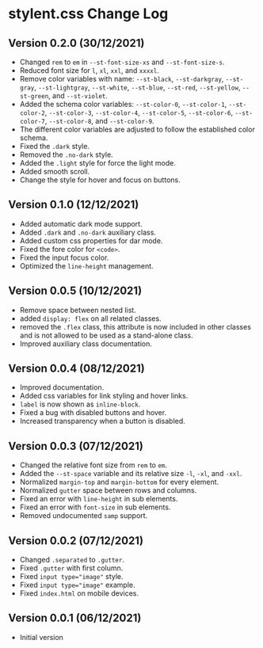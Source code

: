 # stylent.css Change Log

## Version 0.2.0 (30/12/2021)

- Changed `rem` to `em` in `--st-font-size-xs` and `--st-font-size-s`.
- Reduced font size for `l`, `xl`, `xxl`, and `xxxxl`.
- Remove color variables with name: `--st-black`, `--st-darkgray`, `--st-gray`, `--st-lightgray`, `--st-white`,
  `--st-blue`, `--st-red`, `--st-yellow`, `--st-green`, and `--st-violet`.
- Added the schema color variables: `--st-color-0`, `--st-color-1`, `--st-color-2`, `--st-color-3`, `--st-color-4`, 
  `--st-color-5`, `--st-color-6`, `--st-color-7`, `--st-color-8`, and `--st-color-9`.
- The different color variables are adjusted to follow the established color schema.
- Fixed the `.dark` style.
- Removed the `.no-dark` style.
- Added the `.light` style for force the light mode.
- Added smooth scroll.
- Change the style for hover and focus on buttons.

## Version 0.1.0 (12/12/2021)

- Added automatic dark mode support.
- Added `.dark` and `.no-dark` auxiliary class.
- Added custom css properties for dar mode.
- Fixed the fore color for `<code>`.
- Fixed the input focus color.
- Optimized the `line-height` management.

## Version 0.0.5 (10/12/2021)

- Remove space between nested list.
- added `display: flex` on all related classes.
- removed the `.flex` class, this attribute is now included in other classes and is not allowed to be used as a
  stand-alone class.
- Improved auxiliary class documentation.

## Version 0.0.4 (08/12/2021)

- Improved documentation.
- Added css variables for link styling and hover links.
- `label` is now shown as `inline-block`.
- Fixed a bug with disabled buttons and hover.
- Increased transparency when a button is disabled.

## Version 0.0.3 (07/12/2021)

- Changed the relative font size from `rem` to `em`.
- Added the `--st-space` variable and its relative size `-l`, `-xl`, and `-xxl`.
- Normalized `margin-top` and `margin-bottom` for every element.
- Normalized `gutter` space between rows and columns.
- Fixed an error with `line-height` in sub elements.
- Fixed an error with `font-size` in sub elements.
- Removed undocumented `samp` support.

## Version 0.0.2 (07/12/2021)

- Changed `.separated` to `.gutter`.
- Fixed `.gutter` with first column.
- Fixed `input type="image"` style.
- Fixed `input type="image"` example.
- Fixed `index.html` on mobile devices.

## Version 0.0.1 (06/12/2021)

- Initial version
